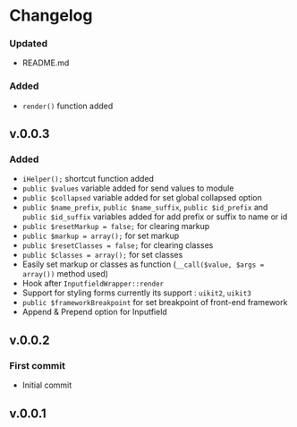 # Changelog

### Updated

- README.md

### Added

- `render()` function added

## v.0.0.3

### Added

- `iHelper();` shortcut function added
- `public $values` variable added for send values to module
- `public $collapsed` variable added for set global collapsed option
- `public $name_prefix`, `public $name_suffix`, `public $id_prefix` and `public $id_suffix` variables added for add prefix or suffix to name or id
- `public $resetMarkup = false;` for clearing markup
- `public $markup = array();` for set markup
- `public $resetClasses = false;` for clearing classes
- `public $classes = array();` for set classes
- Easily set markup or classes as function (`__call($value, $args = array())` method used)
- Hook after `InputfieldWrapper::render`
- Support for styling forms currently its support : `uikit2`, `uikit3`
- `public $frameworkBreakpoint` for set breakpoint of front-end framework
- Append & Prepend option for Inputfield

## v.0.0.2

### First commit

- Initial commit

## v.0.0.1